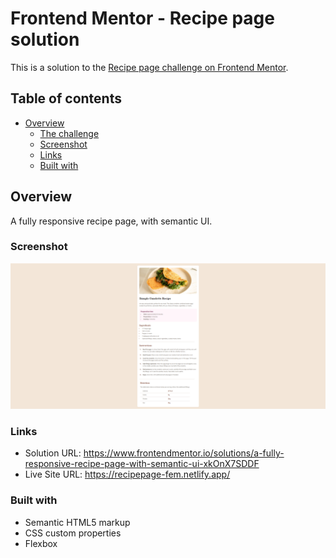 # Frontend Mentor - Recipe page solution

This is a solution to the [Recipe page challenge on Frontend Mentor](https://www.frontendmentor.io/challenges/recipe-page-KiTsR8QQKm).  

## Table of contents

- [Overview](#overview)
  - [The challenge](#the-challenge)
  - [Screenshot](#screenshot)
  - [Links](#links)
  - [Built with](#built-with)


## Overview
  A fully responsive recipe page, with semantic UI.

### Screenshot

![](./Frontend%20Mentor%20_%20Recipe%20page%20-%20Google%20Chrome%2007-Oct-25%207_33_28%20AM.png)

### Links

- Solution URL:  https://www.frontendmentor.io/solutions/a-fully-responsive-recipe-page-with-semantic-ui-xkOnX7SDDF
- Live Site URL: https://recipepage-fem.netlify.app/


### Built with

- Semantic HTML5 markup
- CSS custom properties
- Flexbox

